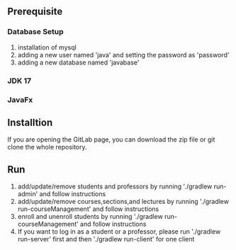 ## Prerequisite
### Database Setup
1. installation of mysql
2. adding a new user named 'java' and setting the password as 'password'
3. adding a new database named 'javabase'
### JDK 17
### JavaFx 


## Installtion
If you are opening the GitLab page, you can download the zip file or git clone the whole repository.

## Run
1. add/update/remove students and professors by running './gradlew run-admin' and follow instructions 
2. add/update/remove courses,sections,and lectures by running './gradlew run-courseManagement' and follow instructions 
3. enroll and unenroll students by running './gradlew run-courseManagement' and follow instructions 
4. If you want to log in as a student or a professor, please run './gradlew run-server' first and then './gradlew run-client' for one client

